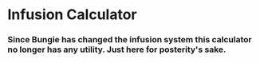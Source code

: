 # Infusion Calculator

### Since Bungie has changed the infusion system this calculator no longer has any utility. Just here for posterity's sake.
